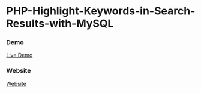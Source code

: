 # PHP-Highlight-Keywords-in-Search-Results-with-MySQL

### Demo

<a href="https://youtu.be/1GMH8ZcV8lM" rel="nofollow"> Live Demo </a>

### Website
<a href="https://codeat21.com/php-highlight-keywords-in-search-results-with-mysql/" rel="nofollow"> Website </a>
